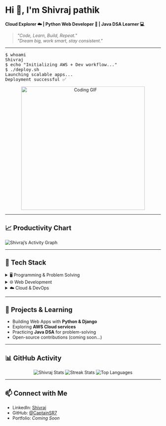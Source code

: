 # Hi 👋, I'm Shivraj pathik

**Cloud Explorer ☁️ | Python Web Developer 🐍 | Java DSA Learner 💻**  

> *"Code, Learn, Build, Repeat."*  
> *"Dream big, work smart, stay consistent."*  

---

<p align="center">
<pre>
$ whoami
Shivraj
$ echo "Initializing AWS + Dev workflow..."
$ ./deploy.sh
Launching scalable apps...
Deployment successful ✅
</pre>
</p>

<p align="center">
<img src="https://media.giphy.com/media/du3J3cXyzhj75IOgvA/giphy.gif" alt="Coding GIF" width="400"/>
</p>

---

## 📈 Productivity Chart  
![Shivraj’s Activity Graph](https://github-readme-activity-graph.vercel.app/graph?username=CaptainSR7&theme=react-dark)

---

## 🧰 Tech Stack  

<details>
<summary>🖥️ Programming & Problem Solving</summary>

- Python (Web Dev, Scripting)  
- Java (Data Structures & Algorithms)  
- C++ (Problem Solving, Competitive Programming)  
- JavaScript (Frontend Basics)  

</details>

<details>
<summary>🌐 Web Development</summary>

- HTML5, CSS3, Bootstrap  
- JavaScript (ES6+)  
- Django (beginner)  

</details>

<details>
<summary>☁️ Cloud & DevOps</summary>

- AWS Cloud (exploring)  
- Git & GitHub  
- Docker basics  
- CI/CD fundamentals  

</details>

---

## 🚀 Projects & Learning  
- Building Web Apps with **Python & Django**  
- Exploring **AWS Cloud services**  
- Practicing **Java DSA** for problem-solving  
- Open-source contributions (coming soon...)  

---

## 📊 GitHub Activity
<p align="center">
<img src="https://github-readme-stats.vercel.app/api?username=CaptainSR7&show_icons=true&theme=tokyonight" alt="Shivraj Stats"/>  
<img src="https://github-readme-streak-stats.herokuapp.com/?user=CaptainSR7&theme=tokyonight" alt="Streak Stats"/>  
<img src="https://github-readme-stats.vercel.app/api/top-langs/?username=CaptainSR7&layout=compact&theme=tokyonight" alt="Top Languages"/>  
</p>

---

## 📫 Connect with Me  
- LinkedIn: [Shivraj](#)  
- GitHub: [@CaptainSR7](https://github.com/CaptainSR7)  
- Portfolio: *Coming Soon*  
